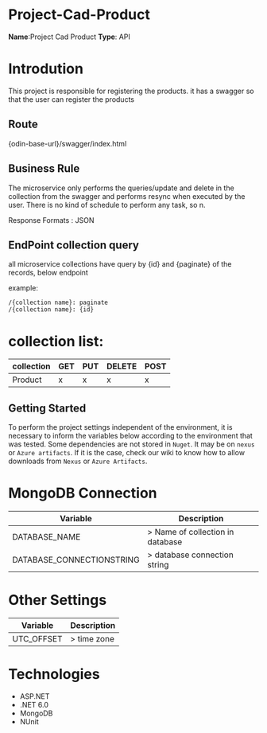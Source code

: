 # Project-Cad-Product
**Name**:Project Cad Product
**Type**: API

# Introdution

This project is responsible for registering the products. it has a swagger so that the user can register the products

## Route
{odin-base-url}/swagger/index.html

## Business Rule

The microservice only performs the queries/update and delete in the collection from the swagger and performs resync when executed by the user. There is no kind of schedule to perform any task, so n.

Response Formats : JSON

## EndPoint collection query

all microservice collections have query by {id} and {paginate} of the records, below endpoint

example:

```
/{collection name}: paginate
/{collection name}: {id}
```
# collection  list:

| collection | GET | PUT | DELETE | POST |
|--|--|--|--|--|
| Product | x | x | x | x |



## Getting Started

To perform the project settings independent of the environment, it is necessary to inform the variables below according to the environment that was tested. Some dependencies are not stored in `Nuget`. It may be on `nexus` or `Azure artifacts`. If it is the case, check our wiki to know how to allow downloads from `Nexus` or `Azure Artifacts`.


# MongoDB Connection
|Variable | Description |
|--|--|
|DATABASE_NAME | > Name of collection in database |
|DATABASE_CONNECTIONSTRING | > database connection string |

# Other Settings
|Variable | Description |
|--|--|
UTC_OFFSET | > time zone |

# Technologies

- ASP.NET 
- .NET 6.0
- MongoDB
- NUnit
